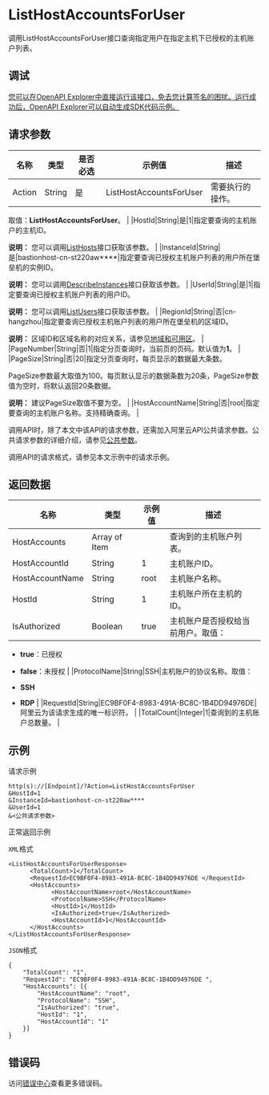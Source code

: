 # ListHostAccountsForUser

调用ListHostAccountsForUser接口查询指定用户在指定主机下已授权的主机账户列表。

## 调试

[您可以在OpenAPI Explorer中直接运行该接口，免去您计算签名的困扰。运行成功后，OpenAPI Explorer可以自动生成SDK代码示例。](https://api.aliyun.com/#product=Yundun-bastionhost&api=ListHostAccountsForUser&type=RPC&version=2019-12-09)

## 请求参数

|名称|类型|是否必选|示例值|描述|
|--|--|----|---|--|
|Action|String|是|ListHostAccountsForUser|需要执行的操作。

 取值：**ListHostAccountsForUser**。 |
|HostId|String|是|1|指定要查询的主机账户的主机ID。

 **说明：** 您可以调用[ListHosts](~~200665~~)接口获取该参数。 |
|InstanceId|String|是|bastionhost-cn-st220aw\*\*\*\*|指定要查询已授权主机账户列表的用户所在堡垒机的实例ID。

 **说明：** 您可以调用[DescribeInstances](~~153281~~)接口获取该参数。 |
|UserId|String|是|1|指定要查询已授权主机账户列表的用户ID。

 **说明：** 您可以调用[ListUsers](~~204522~~)接口获取该参数。 |
|RegionId|String|否|cn-hangzhou|指定要查询已授权主机账户列表的用户所在堡垒机的区域ID。

 **说明：** 区域ID和区域名称的对应关系，请参见[地域和可用区](~~40654~~)。 |
|PageNumber|String|否|1|指定分页查询时，当前页的页码。默认值为**1**。 |
|PageSize|String|否|20|指定分页查询时，每页显示的数据最大条数。

 PageSize参数最大取值为100。每页默认显示的数据条数为20条，PageSize参数值为空时，将默认返回20条数据。

 **说明：** 建议PageSize取值不要为空。 |
|HostAccountName|String|否|root|指定要查询的主机账户名称。支持精确查询。 |

调用API时，除了本文中该API的请求参数，还需加入阿里云API公共请求参数。公共请求参数的详细介绍，请参见[公共参数](~~148139~~)。

调用API的请求格式，请参见本文示例中的请求示例。

## 返回数据

|名称|类型|示例值|描述|
|--|--|---|--|
|HostAccounts|Array of Item| |查询到的主机账户列表。 |
|HostAccountId|String|1|主机账户ID。 |
|HostAccountName|String|root|主机账户名称。 |
|HostId|String|1|主机账户所在主机的ID。 |
|IsAuthorized|Boolean|true|主机账户是否授权给当前用户。取值：

 -   **true**：已授权
-   **false**：未授权 |
|ProtocolName|String|SSH|主机账户的协议名称。取值：

 -   **SSH**
-   **RDP** |
|RequestId|String|EC9BF0F4-8983-491A-BC8C-1B4DD94976DE|阿里云为该请求生成的唯一标识符。 |
|TotalCount|Integer|1|查询到的主机账户总数量。 |

## 示例

请求示例

```
http(s)://[Endpoint]/?Action=ListHostAccountsForUser
&HostId=1
&InstanceId=bastionhost-cn-st220aw****
&UserId=1
&<公共请求参数>
```

正常返回示例

`XML`格式

```
<ListHostAccountsForUserResponse>
      <TotalCount>1</TotalCount>
      <RequestId>EC9BF0F4-8983-491A-BC8C-1B4DD94976DE </RequestId>
      <HostAccounts>
            <HostAccountName>root</HostAccountName>
            <ProtocolName>SSH</ProtocolName>
            <HostId>1</HostId>
            <IsAuthorized>true</IsAuthorized>
            <HostAccountId>1</HostAccountId>
      </HostAccounts>
</ListHostAccountsForUserResponse>
```

`JSON`格式

```
{
	"TotalCount": "1",
	"RequestId": "EC9BF0F4-8983-491A-BC8C-1B4DD94976DE ",
	"HostAccounts": [{
		"HostAccountName": "root",
		"ProtocolName": "SSH",
		"IsAuthorized": "true",
		"HostId": "1",
		"HostAccountId": "1"
	}]
}
```

## 错误码

访问[错误中心](https://error-center.aliyun.com/status/product/Yundun-bastionhost)查看更多错误码。

